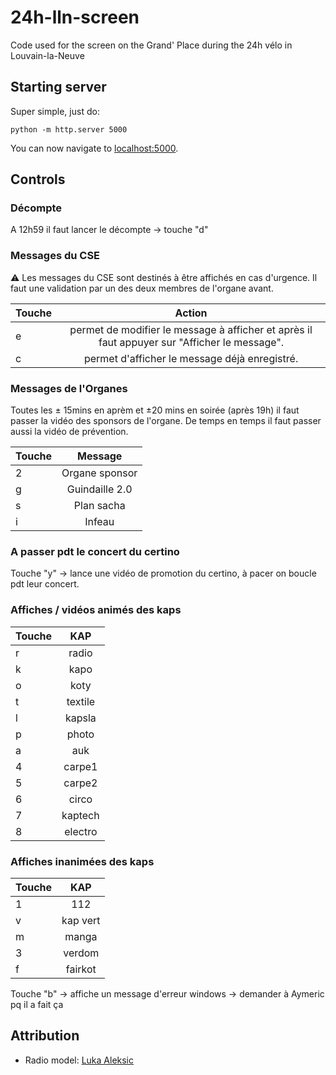 # 24h-lln-screen

Code used for the screen on the Grand' Place during the 24h vélo in Louvain-la-Neuve

## Starting server

Super simple, just do:

```console
python -m http.server 5000
```

You can now navigate to [localhost:5000](localhost:5000).

## Controls
### Décompte
A 12h59 il faut lancer le décompte -> touche "d"
### Messages du CSE
⚠️ Les messages du CSE sont destinés à être affichés en cas d'urgence. Il faut une validation par un des deux membres de l'organe avant.

| Touche | Action |
| :---------------  |:---------------:|
| e  |    permet de modifier le message à afficher et après il faut appuyer sur "Afficher le message".     |
| c  |    permet d'afficher le message déjà enregistré.     |


### Messages de l'Organes
Toutes les ± 15mins en aprèm et ±20 mins en soirée (après 19h) il faut passer la vidéo des sponsors de l'organe.
De temps en temps il faut passer aussi la vidéo de prévention.

| Touche | Message |
| :---------------  |:---------------:|
| 2  |    Organe sponsor     |
| g  |    Guindaille 2.0     |
| s  |    Plan sacha         |
| i  |    Infeau             |

### A passer pdt le concert du certino
Touche "y" -> lance une vidéo de promotion du certino, à pacer on boucle pdt leur concert.
### Affiches / vidéos animés des kaps
| Touche | KAP |
| :---------------  |:---------------:|
| r  |    radio     |
| k  |    kapo      |
| o  |    koty      |
| t  |    textile   |
| l  |    kapsla    |
| p  |    photo     |
| a  |    auk       |
| 4  |    carpe1    |
| 5  |    carpe2    |
| 6  |    circo     |
| 7  |    kaptech     |
| 8  |    electro     |

### Affiches inanimées des kaps
| Touche | KAP |
| :---------------  |:---------------:|
| 1  |    112       |
| v  |    kap vert  |
| m  |    manga     |
| 3  |    verdom    |
| f  |    fairkot   |

Touche "b" -> affiche un message d'erreur windows -> demander à Aymeric pq il a fait ça


## Attribution
- Radio model: [Luka Aleksic](https://aleksicluka.itch.io/low-poly-retro-radio)
